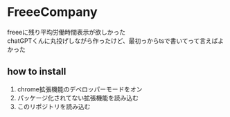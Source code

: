 # FreeeCompany
freeeに残り平均労働時間表示が欲しかった  
chatGPTくんに丸投げしながら作ったけど、最初っからtsで書いてって言えばよかった  

## how to install
1. chrome拡張機能のデベロッパーモードをオン
2. パッケージ化されてない拡張機能を読み込む
3. このリポジトリを読み込む
